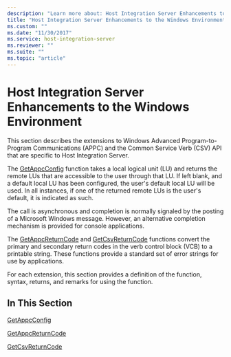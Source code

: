 ```yaml
---
description: "Learn more about: Host Integration Server Enhancements to the Windows Environment"
title: "Host Integration Server Enhancements to the Windows Environment2"
ms.custom: ""
ms.date: "11/30/2017"
ms.service: host-integration-server
ms.reviewer: ""
ms.suite: ""
ms.topic: "article"
---
```

# Host Integration Server Enhancements to the Windows Environment
This section describes the extensions to Windows Advanced Program-to-Program Communications (APPC) and the Common Service Verb (CSV) API that are specific to Host Integration Server.  
  
 The [GetAppcConfig](../core/getappcconfig1.md) function takes a local logical unit (LU) and returns the remote LUs that are accessible to the user through that LU. If left blank, and a default local LU has been configured, the user's default local LU will be used. In all instances, if one of the returned remote LUs is the user's default, it is indicated as such.  
  
 The call is asynchronous and completion is normally signaled by the posting of a Microsoft Windows message. However, an alternative completion mechanism is provided for console applications.  
  
 The [GetAppcReturnCode](../core/getappcreturncode1.md) and [GetCsvReturnCode](../core/getcsvreturncode1.md) functions convert the primary and secondary return codes in the verb control block (VCB) to a printable string. These functions provide a standard set of error strings for use by applications.  
  
 For each extension, this section provides a definition of the function, syntax, returns, and remarks for using the function.  
  
## In This Section  
 [GetAppcConfig](../core/getappcconfig1.md)  
  
 [GetAppcReturnCode](../core/getappcreturncode1.md)  
  
 [GetCsvReturnCode](../core/getcsvreturncode1.md)
